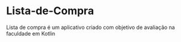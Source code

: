 # Lista-de-Compra
Lista de compra é um aplicativo criado com objetivo de avaliação na faculdade em Kotlin
